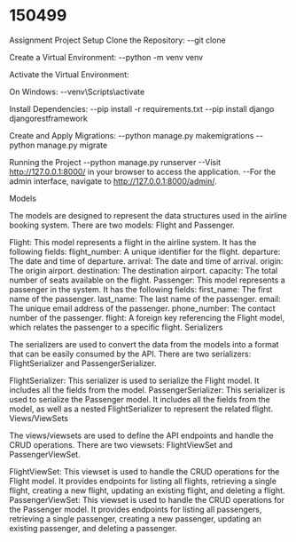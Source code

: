 # 150499
Assignment
Project Setup
Clone the Repository:
--git clone

Create a Virtual Environment:
--python -m venv venv

Activate the Virtual Environment:

On Windows:
--venv\Scripts\activate

Install Dependencies:
--pip install -r requirements.txt
--pip install django djangorestframework

Create and Apply Migrations:
--python manage.py makemigrations
--python manage.py migrate



Running the Project
--python manage.py runserver
--Visit http://127.0.0.1:8000/ in your browser to access the application.
--For the admin interface, navigate to http://127.0.0.1:8000/admin/.

Models

The models are designed to represent the data structures used in the airline booking system. There are two models: Flight and Passenger.

Flight: This model represents a flight in the airline system. It has the following fields:
flight_number: A unique identifier for the flight.
departure: The date and time of departure.
arrival: The date and time of arrival.
origin: The origin airport.
destination: The destination airport.
capacity: The total number of seats available on the flight.
Passenger: This model represents a passenger in the system. It has the following fields:
first_name: The first name of the passenger.
last_name: The last name of the passenger.
email: The unique email address of the passenger.
phone_number: The contact number of the passenger.
flight: A foreign key referencing the Flight model, which relates the passenger to a specific flight.
Serializers

The serializers are used to convert the data from the models into a format that can be easily consumed by the API. There are two serializers: FlightSerializer and PassengerSerializer.

FlightSerializer: This serializer is used to serialize the Flight model. It includes all the fields from the model.
PassengerSerializer: This serializer is used to serialize the Passenger model. It includes all the fields from the model, as well as a nested FlightSerializer to represent the related flight.
Views/ViewSets

The views/viewsets are used to define the API endpoints and handle the CRUD operations. There are two viewsets: FlightViewSet and PassengerViewSet.

FlightViewSet: This viewset is used to handle the CRUD operations for the Flight model. It provides endpoints for listing all flights, retrieving a single flight, creating a new flight, updating an existing flight, and deleting a flight.
PassengerViewSet: This viewset is used to handle the CRUD operations for the Passenger model. It provides endpoints for listing all passengers, retrieving a single passenger, creating a new passenger, updating an existing passenger, and deleting a passenger.
